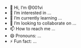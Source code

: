 - 👋 Hi, I’m @001vi
- 👀 I’m interested in ...
- 🌱 I’m currently learning ...
- 💞️ I’m looking to collaborate on ...
- 📫 How to reach me ...
- 😄 Pronouns: ...
- ⚡ Fun fact: ...

<!---
001vi/001vi is a ✨ special ✨ repository because its `README.md` (this file) appears on your GitHub profile.
You can click the Preview link to take a look at your changes.
--->
